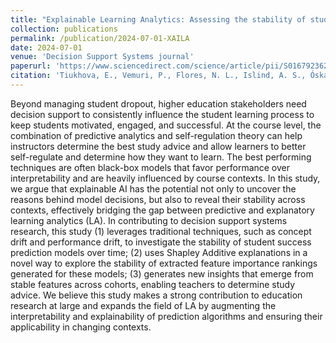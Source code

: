 ```yaml
---
title: "Explainable Learning Analytics: Assessing the stability of student success prediction models by means of explainable AI"
collection: publications
permalink: /publication/2024-07-01-XAILA
date: 2024-07-01
venue: 'Decision Support Systems journal'
paperurl: 'https://www.sciencedirect.com/science/article/pii/S0167923624000629'
citation: 'Tiukhova, E., Vemuri, P., Flores, N. L., Islind, A. S., Óskarsdóttir, M., Poelmans, S., ... & Snoeck, M. (2024). Explainable Learning Analytics: Assessing the stability of student success prediction models by means of explainable AI. Decision Support Systems, 182, 114229.'
---
```

Beyond managing student dropout, higher education stakeholders need decision support to consistently influence the student learning process to keep students motivated, engaged, and successful. At the course level, the combination of predictive analytics and self-regulation theory can help instructors determine the best study advice and allow learners to better self-regulate and determine how they want to learn. The best performing techniques are often black-box models that favor performance over interpretability and are heavily influenced by course contexts. In this study, we argue that explainable AI has the potential not only to uncover the reasons behind model decisions, but also to reveal their stability across contexts, effectively bridging the gap between predictive and explanatory learning analytics (LA). In contributing to decision support systems research, this study (1) leverages traditional techniques, such as concept drift and performance drift, to investigate the stability of student success prediction models over time; (2) uses Shapley Additive explanations in a novel way to explore the stability of extracted feature importance rankings generated for these models; (3) generates new insights that emerge from stable features across cohorts, enabling teachers to determine study advice. We believe this study makes a strong contribution to education research at large and expands the field of LA by augmenting the interpretability and explainability of prediction algorithms and ensuring their applicability in changing contexts.

